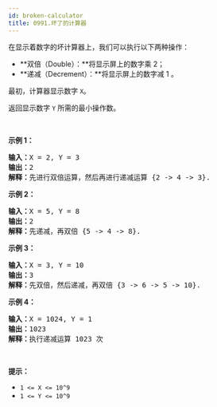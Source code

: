 ```yaml
---
id: broken-calculator
title: 0991.坏了的计算器
---
```

在显示着数字的坏计算器上，我们可以执行以下两种操作：


- **双倍（Double）：**将显示屏上的数字乘 2；
- **递减（Decrement）：**将显示屏上的数字减 1 。

最初，计算器显示数字 <code>X</code>。

返回显示数字 <code>Y</code> 所需的最小操作数。

 

**示例 1：**


<pre><strong>输入：</strong>X = 2, Y = 3<br/><strong>输出：</strong>2<br/><strong>解释：</strong>先进行双倍运算，然后再进行递减运算 &#123;2 -&gt; 4 -&gt; 3&#125;.<br/></pre>

**示例 2：**


<pre><strong>输入：</strong>X = 5, Y = 8<br/><strong>输出：</strong>2<br/><strong>解释：</strong>先递减，再双倍 &#123;5 -&gt; 4 -&gt; 8&#125;.<br/></pre>

**示例 3：**


<pre><strong>输入：</strong>X = 3, Y = 10<br/><strong>输出：</strong>3<br/><strong>解释：</strong>先双倍，然后递减，再双倍 &#123;3 -&gt; 6 -&gt; 5 -&gt; 10&#125;.<br/></pre>

**示例 4：**


<pre><strong>输入：</strong>X = 1024, Y = 1<br/><strong>输出：</strong>1023<br/><strong>解释：</strong>执行递减运算 1023 次<br/></pre>

 

**提示：**

- <code>1 &lt;= X &lt;= 10^9</code>
- <code>1 &lt;= Y &lt;= 10^9</code>